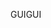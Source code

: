 <span data-ttu-id="d9401-101">GUI</span><span class="sxs-lookup"><span data-stu-id="d9401-101">GUI</span></span>